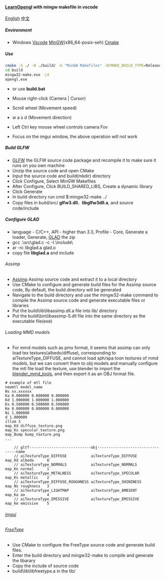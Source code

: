 #### [LearnOpengl](https://learnopengl.com/) with mingw makefile in vscode

[English](README.md) [中文](README_zh.md)

##### Environment
- Windows [Vscode](https://code.visualstudio.com/download) [MinGW](https://sourceforge.net/projects/mingw-w64/files/mingw-w64/mingw-w64-release/)(x86_64-posix-seh) [Cmake](https://cmake.org/download/) 

##### Use
```sh
cmake -S ./ -B ./build/ -G "MinGW Makefiles" -DCMAKE_BUILD_TYPE=Release
cd build
mingw32-make.exe -j4
opengl.exe
```

- or use **build.bat**

- Mouse right-click (Camera | Cursor)
- Scroll wheel (Movement speed)
- w a s d (Movement direction)
- Left Ctrl key mouse wheel controls camera Fov
- Focus on the imgui window, the above operation will not work

##### Build GLFW

- [GLFW](https://github.com/glfw/glfw/releases) the GLFW source code package and recompile it to make sure it runs on you own machine
- Unzip the source code and open CMake
- Input the source code and build(mkdir) directory
- Click Configure, Select MinGW Makefiles
- After Configure, Click BUILD_SHARED_LIBS, Create a dynamic library
- Click Generate
- In build directory run cmd $:mingw32-make ../
- Copy files in build/src/ **glfw3.dll**、**libglfw3dll.a**, and source code/include

##### Configure GLAD

- language - C/C++, API - higher than 3.3, Profile - Core, Generate a loader, Generate, [GLAD](https://glad.dav1d.de/) the zip
- gcc .\src\glad.c -c -I.\include\
- ar -rc libglad.a glad.o
- copy file **libglad.a** and include

###### Assimp

- [Assimp](https://github.com/assimp/assimp) Assimp source code and extract it to a local directory
- Use CMake to configure and generate build files for the Assimp source code, By default, the build directory will be generated
- Navigate to the build directory and use the mingw32-make command to compile the Assimp source code and generate executable files or libraries
- Put the build\lib\libassimp.dll.a file into lib/ directory
- Put the build\bin\libassimp-5.dll file into the same directory as the executable file(exe)

###### Loading MMD models

- For mmd models such as pmx format, it seems that assimp can only load tex textures(albedo/diffuse), corresponding to aiTextureType_DIFFUSE, and cannot load sph/spa toon textures of mmd models, but we can convert them to obj models and manually configure the mtl file load the texture, use blender to import the [blender_mmd_tools](https://github.com/powroupi/blender_mmd_tools), and then export it as an OBJ format file.

```
# example of mtl file
newmtl model_name
Ns xx.xxxxxx
Ka 0.000000 0.000000 0.000000
Kd 1.000000 1.000000 1.000000
Ks 0.500000 0.500000 0.500000
Ke 0.000000 0.000000 0.000000
Ni 1.000000
d 1.000000
illum 3
map_Kd diffuse_texture.png
map_Ks specular_texture.png
map_Bump bump_texture.png
...
```
```
    // gltf----------------------------obj---------------------------------name
    // aiTextureType_DIFFUSE           aiTextureType_DIFFUSE        map_Kd albedo      0      
    // aiTextureType_NORMALS           aiTextureType_NORMALS        map_Kn normal      1
    // aiTextureType_METALNESS         aiTextureType_SPECULAR       map_Ks metallic    2
    // aiTextureType_DIFFUSE_ROUGHNESS aiTextureType_SHININESS      map_Ns roughness   3
    // aiTextureType_LIGHTMAP          aiTextureType_AMBIENT        map_Ka ao          4
    // aiTextureType_EMISSIVE          aiTextureType_EMISSIVE       map_Ke emissive    5
```

###### [imgui](https://github.com/ocornut/imgui)

###### [FreeType](https://github.com/ubawurinna/freetype-windows-binaries)
- Use CMake to configure the FreeType source code and generate build files.
- Enter the build directory and mingw32-make to compile and generate the libarary
- Copy the include of source code
- build\lib\libfreetype.a in the lib/
